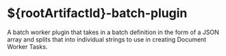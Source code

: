 # ${rootArtifactId}-batch-plugin
A batch worker plugin that takes in a batch definition in the form of a JSON array and splits that into individual
strings to use in creating Document Worker Tasks.